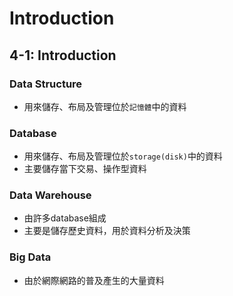 # Introduction
## 4-1: Introduction
### Data Structure
- 用來儲存、布局及管理位於`記憶體`中的資料

### Database
- 用來儲存、布局及管理位於`storage(disk)`中的資料
- 主要儲存當下交易、操作型資料

### Data Warehouse
- 由許多database組成
- 主要是儲存歷史資料，用於資料分析及決策

### Big Data
- 由於網際網路的普及產生的大量資料